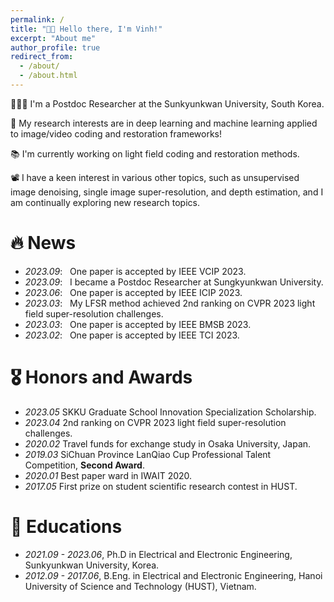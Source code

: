 ```yaml
---
permalink: /
title: "👋🏼 Hello there, I'm Vinh!"
excerpt: "About me"
author_profile: true
redirect_from: 
  - /about/
  - /about.html
---
```



👨🏻‍💻 I'm a Postdoc Researcher at the Sunkyunkwan University, South Korea.

🔬 My research interests are in deep learning and machine learning applied to image/video coding and restoration frameworks!

📚 I'm currently working on light field coding and restoration methods.

📽️ I have a keen interest in various other topics, such as unsupervised image denoising, single image super-resolution, and depth estimation, and I am continually exploring new research topics.


# 🔥 News
- *2023.09*: &nbsp; One paper is accepted by IEEE VCIP 2023.
- *2023.09*: &nbsp; I became a Postdoc Researcher at  Sungkyunkwan University.
- *2023.06*: &nbsp; One paper is accepted by IEEE ICIP 2023.
- *2023.03*: &nbsp; My LFSR method achieved 2nd ranking on CVPR 2023 light field super-resolution challenges.
- *2023.03*: &nbsp; One paper is accepted by IEEE BMSB 2023.
- *2023.02*: &nbsp; One paper is accepted by IEEE TCI 2023.



# 🎖 Honors and Awards
- *2023.05* SKKU Graduate School Innovation Specialization Scholarship. 
- *2023.04* 2nd ranking on CVPR 2023 light field super-resolution challenges.
- *2020.02* Travel funds for exchange study in Osaka University, Japan.
- *2019.03* SiChuan Province LanQiao Cup Professional Talent Competition, **Second Award**.
- *2020.01* Best paper ward in IWAIT 2020.
- *2017.05* First prize on student scientific research contest in HUST.


# 📖 Educations
- *2021.09 - 2023.06*, Ph.D in Electrical and Electronic Engineering, Sunkyunkwan University, Korea.
- *2012.09 - 2017.06*, B.Eng. in Electrical and Electronic Engineering, Hanoi University of Science and Technology (HUST), Vietnam.
<!-- # 💬 Invited Talks -->

